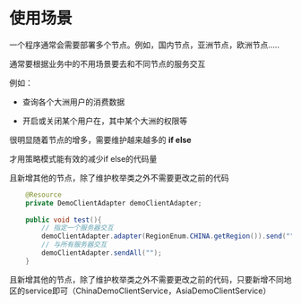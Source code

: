 # 使用场景

一个程序通常会需要部署多个节点。例如，国内节点，亚洲节点，欧洲节点…..

通常要根据业务中的不用场景要去和不同节点的服务交互

例如：

- 查询各个大洲用户的消费数据

- 开启或关闭某个用户在，其中某个大洲的权限等

  

很明显随着节点的增多，需要维护越来越多的 **if else**

才用策略模式能有效的减少if else的代码量

且新增其他的节点，除了维护枚举类之外不需要更改之前的代码

```java
	@Resource
    private DemoClientAdapter demoClientAdapter;
    
    public void test(){
        // 指定一个服务器交互
        demoClientAdapter.adapter(RegionEnum.CHINA.getRegion()).send("");
        // 与所有服务器交互
        demoClientAdapter.sendAll("");
    }
```



且新增其他的节点，除了维护枚举类之外不需要更改之前的代码，只要新增不同地区的service即可（ChinaDemoClientService，AsiaDemoClientService）
